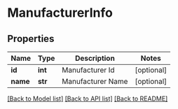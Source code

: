 # ManufacturerInfo

## Properties
Name | Type | Description | Notes
------------ | ------------- | ------------- | -------------
**id** | **int** | Manufacturer Id | [optional] 
**name** | **str** | Manufacturer Name | [optional] 

[[Back to Model list]](../README.md#documentation-for-models) [[Back to API list]](../README.md#documentation-for-api-endpoints) [[Back to README]](../README.md)


